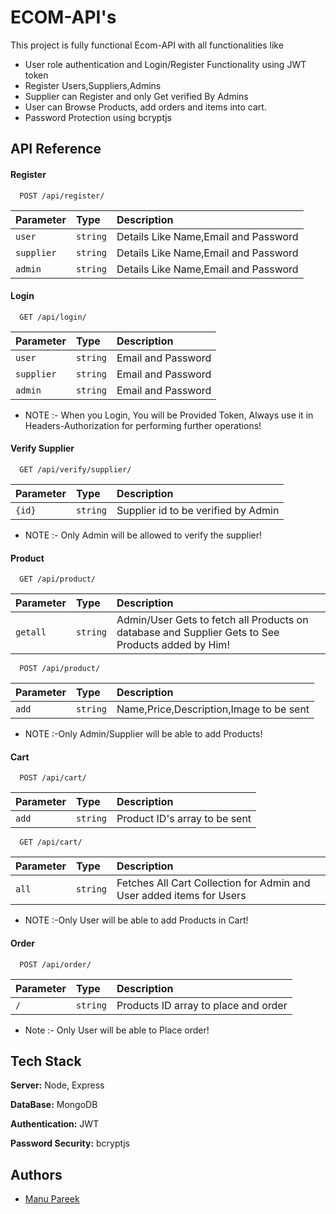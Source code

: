 
# ECOM-API's 

This project is fully functional Ecom-API with all functionalities like
- User role authentication and Login/Register Functionality using JWT token 
- Register Users,Suppliers,Admins
- Supplier can Register and only Get verified By Admins
- User can Browse Products, add orders and items into cart.
- Password Protection using bcryptjs




## API Reference
#### Register

```http
  POST /api/register/
```

| Parameter | Type     | Description                |
| :-------- | :------- | :------------------------- |
| `user` | `string` |Details Like Name,Email and Password |
| `supplier` | `string` | Details Like Name,Email and Password |
| `admin` | `string` |Details Like Name,Email and Password |

#### Login
```http
  GET /api/login/
```

| Parameter | Type     | Description                |
| :-------- | :------- | :------------------------- |
| `user` | `string` |Email and Password |
| `supplier` | `string` |Email and Password |
| `admin` | `string` |Email and Password |

* NOTE :- When you Login, You will be Provided Token, Always use it in Headers-Authorization for performing further operations!

#### Verify Supplier
```http
  GET /api/verify/supplier/
```

| Parameter | Type     | Description                |
| :-------- | :------- | :------------------------- |
| `{id}` | `string` |Supplier id to be verified by Admin |

* NOTE :- Only Admin will be allowed to verify the supplier!

#### Product
```http
  GET /api/product/
```

| Parameter | Type     | Description                |
| :-------- | :------- | :------------------------- |
| `getall` | `string` | Admin/User Gets to fetch all Products on database and Supplier Gets to See Products added by Him! |

```http
  POST /api/product/
```

| Parameter | Type     | Description                |
| :-------- | :------- | :------------------------- |
| `add` | `string` | Name,Price,Description,Image to be sent|

* NOTE :-Only Admin/Supplier will be able to add Products!

#### Cart

```http
  POST /api/cart/
```

| Parameter | Type     | Description                |
| :-------- | :------- | :------------------------- |
| `add` | `string` | Product ID's array to be sent |

```http
  GET /api/cart/
```

| Parameter | Type     | Description                |
| :-------- | :------- | :------------------------- |
| `all` | `string` |Fetches All Cart Collection for Admin and User added items for Users |

* NOTE :-Only User will be able to add Products in Cart!

#### Order

```http
  POST /api/order/
```

| Parameter | Type     | Description                |
| :-------- | :------- | :------------------------- |
| `/` | `string` |Products ID array to place and order |
 * Note :- Only User will be able to Place order!

## Tech Stack

**Server:** Node, Express

**DataBase:** MongoDB

**Authentication:** JWT

**Password Security:** bcryptjs


  
## Authors

- [Manu Pareek](https://github.com/manu-pareek)

  